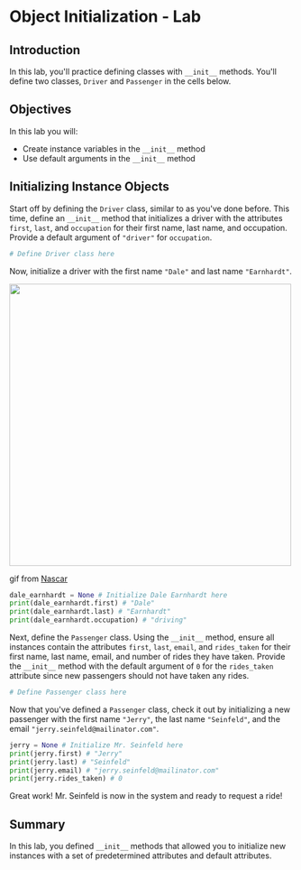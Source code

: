 # Object Initialization - Lab

## Introduction
In this lab, you'll practice defining classes with `__init__` methods. You'll define two classes, `Driver` and `Passenger` in the cells below. 

## Objectives

In this lab you will:

* Create instance variables in the `__init__` method
* Use default arguments in the `__init__` method  

## Initializing Instance Objects

Start off by defining the `Driver` class, similar to as you've done before. This time, define an `__init__` method that initializes a driver with the attributes `first`, `last`, and `occupation` for their first name, last name, and occupation. Provide a default argument of `"driver"` for `occupation`.


```python
# Define Driver class here
```

Now, initialize a driver with the first name `"Dale"` and last name `"Earnhardt"`.

<img src="https://curriculum-content.s3.amazonaws.com/data-science/images/dale.gif" width="500">

gif from [Nascar](https://giphy.com/nascar)


```python
dale_earnhardt = None # Initialize Dale Earnhardt here
print(dale_earnhardt.first) # "Dale"
print(dale_earnhardt.last) # "Earnhardt"
print(dale_earnhardt.occupation) # "driving"
```

Next, define the `Passenger` class. Using the `__init__` method, ensure all instances contain the attributes `first`, `last`, `email`, and `rides_taken` for their first name, last name, email, and number of rides they have taken. Provide the `__init__` method with the default argument of `0` for the `rides_taken` attribute since new passengers should not have taken any rides. 


```python
# Define Passenger class here
```

Now that you've defined a `Passenger` class, check it out by initializing a new passenger with the first name `"Jerry"`, the last name `"Seinfeld"`, and the email `"jerry.seinfeld@mailinator.com"`.


```python
jerry = None # Initialize Mr. Seinfeld here
print(jerry.first) # "Jerry"
print(jerry.last) # "Seinfeld"
print(jerry.email) # "jerry.seinfeld@mailinator.com"
print(jerry.rides_taken) # 0
```

Great work! Mr. Seinfeld is now in the system and ready to request a ride!

## Summary


In this lab, you defined `__init__` methods that allowed you to initialize new instances with a set of predetermined attributes and default attributes.
